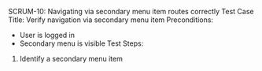SCRUM-10: Navigating via secondary menu item routes correctly
Test Case Title: Verify navigation via secondary menu item
Preconditions:
- User is logged in
- Secondary menu is visible
Test Steps:
1. Identify a secondary menu item <title>
2. Click the <title> menu item
Expected Result:
- The router navigates to <url>
- The item <title> has the "selected" active class

---

SCRUM-9: Navigating via primary menu item routes correctly and sets active state
Test Case Title: Verify navigation via primary menu item and active state
Preconditions:
- User is logged in
- Primary menu is visible with icons
Test Steps:
1. Identify a primary menu item <title> with icon <icon>
2. Click the <title> menu item
Expected Result:
- The router navigates to <url>
- The menu item <title> has the "selected" active class
- All other menu items do not have the "selected" class
- On mobile, the menu closes after navigation and focus moves to the main page heading

---

SCRUM-8: Switching between breakpoints recalculates the layout
Test Case Title: Layout recalculation on breakpoint switch
Preconditions:
- App is open on a large screen
Test Steps:
1. Shrink the viewport below the lg breakpoint
2. Expand the viewport back to ≥ lg
Expected Result:
- Menu switches to overlay mode without layout breakage when shrinking
- Menu returns to persistent mode when expanding back

---

SCRUM-7: Menu behaves as overlay on small screens
Test Case Title: Menu overlay behavior on small screens
Preconditions:
- Viewport width is less than the lg breakpoint
Test Steps:
1. Load the app
2. Open the menu
3. Close the menu
Expected Result:
- Menu is hidden by default
- Opening displays it as an overlay
- Closing returns focus to previously focused element

---

SCRUM-6: Split-pane shows persistent menu on large screens
Test Case Title: Persistent menu in split-pane on large screens
Preconditions:
- Viewport width is ≥ lg breakpoint
Test Steps:
1. Load the app on a large screen
Expected Result:
- Menu is visible as a persistent left pane
- Main content renders in "main-content" outlet without overlaying the menu